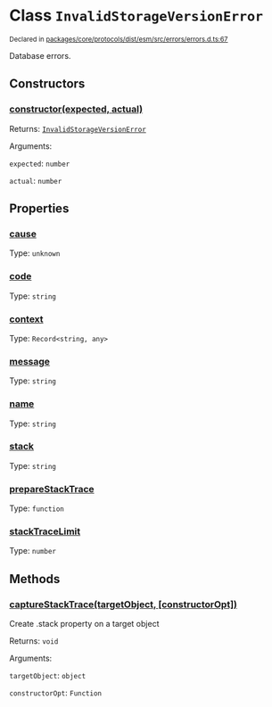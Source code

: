 # Class `InvalidStorageVersionError`
<sub>Declared in [packages/core/protocols/dist/esm/src/errors/errors.d.ts:67]()</sub>


Database errors.

## Constructors
### [constructor(expected, actual)]()




Returns: <code>[InvalidStorageVersionError](/api/@dxos/client/classes/InvalidStorageVersionError)</code>

Arguments: 

`expected`: <code>number</code>

`actual`: <code>number</code>



## Properties
### [cause]()
Type: <code>unknown</code>



### [code]()
Type: <code>string</code>



### [context]()
Type: <code>Record&lt;string, any&gt;</code>



### [message]()
Type: <code>string</code>



### [name]()
Type: <code>string</code>



### [stack]()
Type: <code>string</code>



### [prepareStackTrace]()
Type: <code>function</code>



### [stackTraceLimit]()
Type: <code>number</code>




## Methods
### [captureStackTrace(targetObject, \[constructorOpt\])]()


Create .stack property on a target object

Returns: <code>void</code>

Arguments: 

`targetObject`: <code>object</code>

`constructorOpt`: <code>Function</code>


